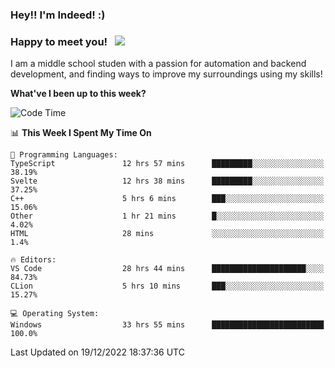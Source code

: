 ### Hey!! I'm Indeed! :) 

### Happy to meet you! &nbsp; ![](https://visitor-badge.glitch.me/badge?page_id=Indeedornot.Indeedornot)

I am a middle school studen with a passion for automation and backend development, and finding ways to improve my surroundings using my skills!

**What've I been up to this week?** 

<!--START_SECTION:waka-->
![Code Time](http://img.shields.io/badge/Code%20Time-765%20hrs%2032%20mins-blue)

📊 **This Week I Spent My Time On** 

```text
💬 Programming Languages: 
TypeScript               12 hrs 57 mins      █████████░░░░░░░░░░░░░░░░   38.19% 
Svelte                   12 hrs 38 mins      █████████░░░░░░░░░░░░░░░░   37.25% 
C++                      5 hrs 6 mins        ███░░░░░░░░░░░░░░░░░░░░░░   15.06% 
Other                    1 hr 21 mins        █░░░░░░░░░░░░░░░░░░░░░░░░   4.02% 
HTML                     28 mins             ░░░░░░░░░░░░░░░░░░░░░░░░░   1.4%

🔥 Editors: 
VS Code                  28 hrs 44 mins      █████████████████████░░░░   84.73% 
CLion                    5 hrs 10 mins       ███░░░░░░░░░░░░░░░░░░░░░░   15.27%

💻 Operating System: 
Windows                  33 hrs 55 mins      █████████████████████████   100.0%

```


 Last Updated on 19/12/2022 18:37:36 UTC
<!--END_SECTION:waka-->
